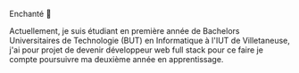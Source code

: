 Enchanté 👋

Actuellement, je suis étudiant en première année de Bachelors Universitaires de Technologie (BUT) en Informatique à l'IUT de Villetaneuse,
j'ai pour projet de devenir développeur web full stack pour ce faire je compte poursuivre ma deuxième année en apprentissage.
